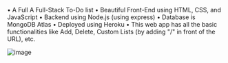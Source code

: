 • A Full A Full-Stack To-Do list
• Beautiful Front-End using HTML, CSS, and JavaScript
• Backend using Node.js (using express)
• Database is MongoDB Atlas
• Deployed using Heroku
• This web app has all the basic functionalities like Add, Delete, Custom Lists (by adding "/<name of custom list>" in front of the URL), etc.
  
  ![image](https://user-images.githubusercontent.com/64805871/116937131-68df6c80-ac86-11eb-9b6f-d6b7069592db.png)
